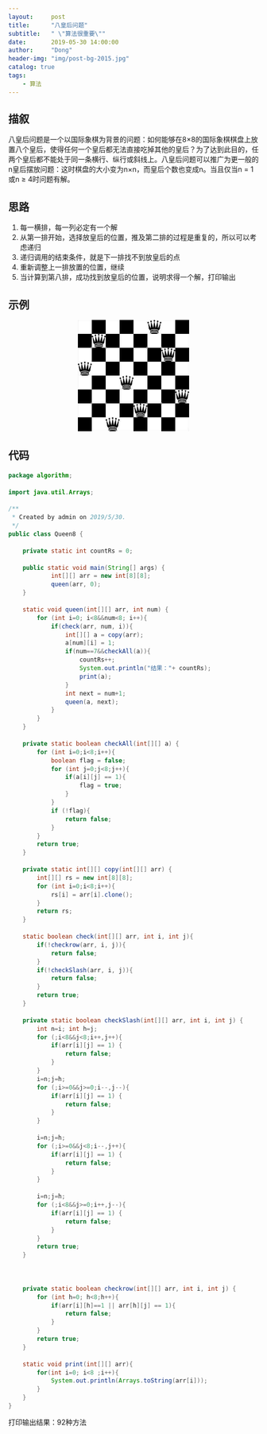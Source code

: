 ```yaml
---
layout:     post
title:      "八皇后问题"
subtitle:   " \"算法很重要\""
date:       2019-05-30 14:00:00
author:     "Dong"
header-img: "img/post-bg-2015.jpg"
catalog: true
tags:
    - 算法
---
```


## 描叙
八皇后问题是一个以国际象棋为背景的问题：如何能够在8×8的国际象棋棋盘上放置八个皇后，使得任何一个皇后都无法直接吃掉其他的皇后？为了达到此目的，任两个皇后都不能处于同一条横行、纵行或斜线上。八皇后问题可以推广为更一般的n皇后摆放问题：这时棋盘的大小变为n×n，而皇后个数也变成n。当且仅当n = 1或n ≥ 4时问题有解。

## 思路
1. 每一横排，每一列必定有一个解
2. 从第一排开始，选择放皇后的位置，推及第二排的过程是重复的，所以可以考虑递归
3. 递归调用的结束条件，就是下一排找不到放皇后的点
4. 重新调整上一排放置的位置，继续
5. 当计算到第八排，成功找到放皇后的位置，说明求得一个解，打印输出

## 示例
<center>
    <img src="https://github.com/ywdlucking/ywdlucking.github.io/raw/master/context-picture/8queen.png">
</center>


## 代码
```java
package algorithm;

import java.util.Arrays;

/**
 * Created by admin on 2019/5/30.
 */
public class Queen8 {

    private static int countRs = 0;

    public static void main(String[] args) {
            int[][] arr = new int[8][8];
            queen(arr, 0);
    }

    static void queen(int[][] arr, int num) {
        for (int i=0; i<8&&num<8; i++){
            if(check(arr, num, i)){
                int[][] a = copy(arr);
                a[num][i] = 1;
                if(num==7&&checkAll(a)){
                    countRs++;
                    System.out.println("结果："+ countRs);
                    print(a);
                }
                int next = num+1;
                queen(a, next);
            }
        }
    }

    private static boolean checkAll(int[][] a) {
        for (int i=0;i<8;i++){
            boolean flag = false;
            for (int j=0;j<8;j++){
                if(a[i][j] == 1){
                    flag = true;
                }
            }
            if (!flag){
                return false;
            }
        }
        return true;
    }

    private static int[][] copy(int[][] arr) {
        int[][] rs = new int[8][8];
        for (int i=0;i<8;i++){
            rs[i] = arr[i].clone();
        }
        return rs;
    }

    static boolean check(int[][] arr, int i, int j){
        if(!checkrow(arr, i, j)){
            return false;
        }
        if(!checkSlash(arr, i, j)){
            return false;
        }
        return true;
    }

    private static boolean checkSlash(int[][] arr, int i, int j) {
        int n=i; int h=j;
        for (;i<8&&j<8;i++,j++){
            if(arr[i][j] == 1) {
                return false;
            }
        }
        i=n;j=h;
        for (;i>=0&&j>=0;i--,j--){
            if(arr[i][j] == 1) {
                return false;
            }
        }

        i=n;j=h;
        for (;i>=0&&j<8;i--,j++){
            if(arr[i][j] == 1) {
                return false;
            }
        }

        i=n;j=h;
        for (;i<8&&j>=0;i++,j--){
            if(arr[i][j] == 1) {
                return false;
            }
        }
        return true;
    }



    private static boolean checkrow(int[][] arr, int i, int j) {
        for (int h=0; h<8;h++){
            if(arr[i][h]==1 || arr[h][j] == 1){
                return false;
            }
        }
        return true;
    }

    static void print(int[][] arr){
        for(int i=0; i<8 ;i++){
            System.out.println(Arrays.toString(arr[i]));
        }
    }
}


```

打印输出结果：92种方法